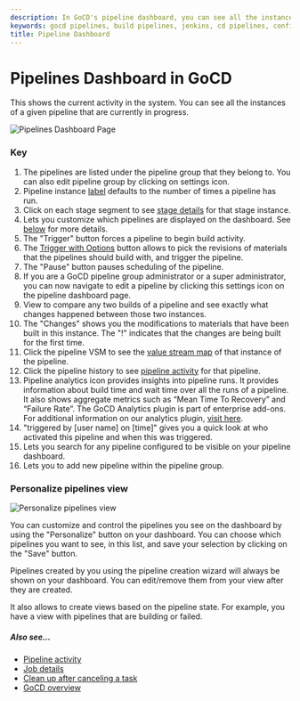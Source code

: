 ```yaml
---
description: In GoCD's pipeline dashboard, you can see all the instances of a given pipeline that are currently in progress.
keywords: gocd pipelines, build pipelines, jenkins, cd pipelines, configure pipelines, visual stream mapping, continuous delivery
title: Pipeline Dashboard
---
```



# Pipelines Dashboard in GoCD

This shows the current activity in the system. You can see all the instances of a given pipeline that are currently in progress.

![Pipelines Dashboard Page](../images/pipelines_dashboard.png)

### Key

1.  The pipelines are listed under the pipeline group that they belong to. You can also edit pipeline group by clicking on settings icon.
2.  Pipeline instance [label](../configuration/build_labelling.html) defaults to the number of times a pipeline has run.
3.  Click on each stage segment to see [stage details](../navigation/stage_details_page.html) for that stage instance.
4. Lets you customize which pipelines are displayed on the dashboard. See [below](#personalize-pipelines-view) for more details.
5.  The "Trigger" button forces a pipeline to begin build activity.
6.  The [Trigger with Options](../advanced_usage/trigger_with_options.html) button allows to pick the revisions of materials that the pipelines should build with, and trigger the pipeline.
7.  The "Pause" button pauses scheduling of the pipeline.
8.  If you are a GoCD pipeline group administrator or a super administrator, you can now navigate to edit a pipeline by clicking this settings icon on the pipeline dashboard page.
9.  View to compare any two builds of a pipeline and see exactly what changes happened between those two instances.
10.  The "Changes" shows you the modifications to materials that have been built in this instance. The "!" indicates that the changes are being built for the first time.
11. Click the pipeline VSM to see the [value stream map](../navigation/value_stream_map.html) of that instance of the pipeline.
12. Click the pipeline history to see [pipeline activity](../navigation/pipeline_activity_page.html) for that pipeline.
13. Pipeline analytics icon provides insights into pipeline runs. It provides information about build time and wait time over all the runs of a pipeline. It also shows aggregate metrics such as “Mean Time To Recovery” and “Failure Rate”. The GoCD Analytics plugin is part of enterprise add-ons. For additional information on our analytics plugin, [visit here](https://www.gocd.org/analytics.html).
14. "triggered by [user name] on [time]" gives you a quick look at who activated this pipeline and when this was triggered.
15. Lets you search for any pipeline configured to be visible on your pipeline dashboard.
16. Lets you to add new pipeline within the pipeline group.





### Personalize pipelines view

![Personalize pipelines view](../images/pipelines_dashboard_personalize.png)

You can customize and control the pipelines you see on the dashboard by using the "Personalize" button on your dashboard. You can choose which pipelines you want to see, in this list, and save your selection by clicking on the "Save" button.

Pipelines created by you using the pipeline creation wizard will always be shown on your dashboard. You can edit/remove them from your view after they are created.

It also allows to create views based on the pipeline state. For example, you have a view with pipelines that are building or failed.



##### Also see...

-   [Pipeline activity](../navigation/pipeline_activity_page.html)
-   [Job details](../navigation/job_details_page.html)
-   [Clean up after canceling a task](../advanced_usage/dev_clean_up_when_cancel.html)
-   [GoCD overview](../introduction/concepts_in_go.html)
